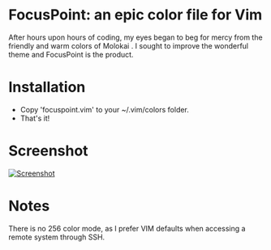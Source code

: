 # FocusPoint: an epic color file for Vim

After hours upon hours of coding, my eyes began to beg for mercy from
the friendly and warm colors of Molokai . I sought to improve
the wonderful theme and FocusPoint is the product.

# Installation

* Copy 'focuspoint.vim' to your ~/.vim/colors folder.
* That's it!

# Screenshot

[![Screenshot](http://i.imgur.com/20FpJ.png)](http://imgur.com/20FpJ.png)

# Notes

There is no 256 color mode, as I prefer VIM defaults when accessing a
remote system through SSH.

